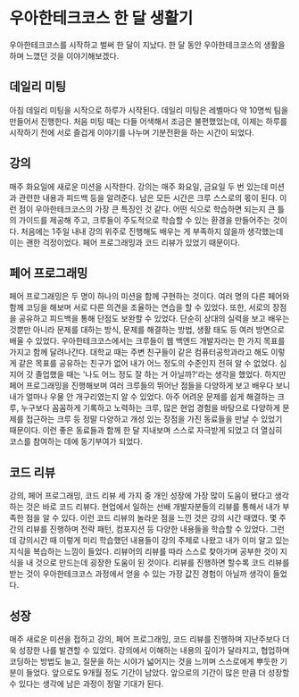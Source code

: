 # 우아한테크코스 한 달 생활기

우아한테크코스를 시작하고 벌써 한 달이 지났다.
한 달 동안 우아한테크코스의 생활을 하며 느꼈던 것을 이야기해보겠다.

## 데일리 미팅
아침 데일리 미팅을 시작으로 하루가 시작된다.
데일리 미팅은 레벨마다 약 10명씩 팀을 만들어서 진행한다.
처음 미팅 때는 다들 어색해서 조금은 불편했었는데, 이제는 하루를 시작하기 전에 서로 즐겁게 이야기를 나누며 기분전환을 하는 시간이 되었다.

## 강의
매주 화요일에 새로운 미션을 시작한다.
강의는 매주 화요일, 금요일 두 번 있는데 미션과 관련한 내용과 피드백 등을 알려준다. 남은 모든 시간은 크루 스스로의 몫이 된다.
이런 점이 우아한테크코스의 가장 큰 특징인 것 같다.
어떤 식으로 학습하면 되는지 큰 틀의 가이드를 제공해 주고, 크루들이 주도적으로 학습할 수 있는 환경을 만들어주는 것이다.
처음에는 1주일 내내 강의 위주로 진행해도 배우는 게 부족하지 않을까 생각했는데 이는 괜한 걱정이었다.
페어 프로그래밍과 코드 리뷰가 있었기 때문이다.

## 페어 프로그래밍
페어 프로그래밍은 두 명이 하나의 미션을 함께 구현하는 것이다.
여러 명의 다른 페어와 함께 코딩을 해보며 서로 다른 의견을 조율하는 연습을 할 수 있었다.
또한, 서로의 장점을 공유하고 피드백을 통해 단점도 보완할 수 있었다.
단순히 상대의 실력을 보고 배우는 것뿐만 아니라 문제를 대하는 방식, 문제를 해결하는 방법, 생활 태도 등 여러 방면으로 배울 수 있었다.
우아한테크코스에서는 크루들이 웹 백엔드 개발자라는 한 가지 목표를 가지고 함께 달려나간다.
대학교 때는 주변 친구들이 같은 컴퓨터공학과라고 해도 이렇게 같은 목표를 공유하는 친구가 없어 내가 어느 정도의 수준인지 전혀 알 수 없었다. 
심지어 갓 졸업했을 때는 '나도 어느 정도 잘 하는 거 아닐까?'라는 생각을 했었다.
하지만 페어 프로그래밍을 진행해보며 여러 크루들의 뛰어난 점들을 다양하게 보고 배우다 보니 내가 얼마나 우물 안 개구리였는지 알 수 있었다.
아주 어려운 문제를 쉽게 해결하는 크루, 누구보다 꼼꼼하게 기록하고 노력하는 크루, 많은 현업 경험을 바탕으로 다양하게 문제를 접근하는 크루 등 정말 다양하고 개성 있는 장점을 가진 동료들을 만날 수 있었기 때문이다.
이런 좋은 동료들과 함께 한 달 지내보며 스스로 자극받게 되었고 더 열심히 코스를 참여하는 데에 동기부여가 되었다.

## 코드 리뷰
강의, 페어 프로그래밍, 코드 리뷰 세 가지 중 개인 성장에 가장 많이 도움이 됐다고 생각하는 것은 바로 코드 리뷰다.
현업에서 일하는 선배 개발자분들의 리뷰를 통해서 내가 부족한 점을 알 수 있다.
이런 코드 리뷰의 놀라운 점을 느낀 것은 강의 시간 때였다.
몇 주간의 리뷰를 진행하며 전략 패턴, 컴포지션 등 다양한 내용들을 학습할 수 있었다.
그런데 강의시간 때 이렇게 미리 학습했던 내용들이 강의 주제로 나왔고 내가 이미 알고 있는 지식을 복습하는 느낌이 들었다.
리뷰어의 리뷰를 따라 스스로 찾아가며 공부한 것이 지식을 내 것으로 만드는데 굉장한 도움이 된 것이다.
리뷰를 진행하면 할수록 코드 리뷰를 받는 것이 우아한테크코스 과정에서 얻을 수 있는 가장 값진 경험이 아닐까 생각이 들었다.

## 성장
매주 새로운 미션을 접하고 강의, 페어 프로그래밍, 코드 리뷰를 진행하며 지난주보다 더욱 성장한 나를 발견할 수 있었다.
강의에서 이해하는 내용의 깊이가 달라지고, 협업하며 코딩하는 방법도 늘고, 질문을 하는 시야가 넓어지는 것을 느끼며 스스로에게 뿌듯한 기분이 들었다.
앞으로도 9개월 정도 기간이 남았다. 앞으로의 기간이 많은 만큼 더 성장할 수 있다는 생각에 남은 과정이 정말 기대가 된다.
